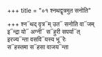 +++
title = "०१ श्नथद्वृत्रमुत सनोति"

+++
श्न᳓थद् वृत्र᳓म् उत᳓ सनोति वा᳓जम्  
इ᳓न्द्रा यो᳓ अग्नी᳓ स᳓हुरी सपर्या᳓त्  
इरज्य᳓न्ता वसवि᳓यस्य भू᳓रेः  
स᳓हस्तमा स᳓हसा वाजय᳓न्ता